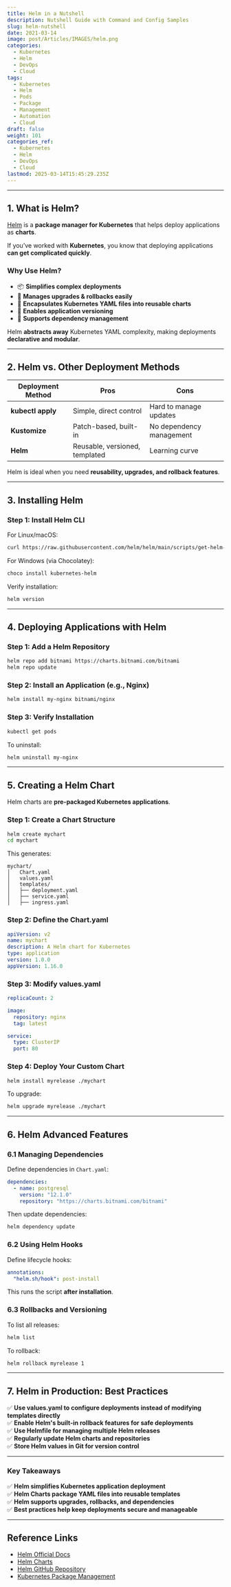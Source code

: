 ```yaml
---
title: Helm in a Nutshell
description: Nutshell Guide with Command and Config Samples
slug: helm-nutshell
date: 2021-03-14
image: post/Articles/IMAGES/helm.png
categories:
  - Kubernetes
  - Helm
  - DevOps
  - Cloud
tags:
  - Kubernetes
  - Helm
  - Pods
  - Package
  - Management
  - Automation
  - Cloud
draft: false
weight: 101
categories_ref:
  - Kubernetes
  - Helm
  - DevOps
  - Cloud
lastmod: 2025-03-14T15:45:29.235Z
---
```

<!-- 
# Helm Explained in Detail: A Complete Guide with Code Samples

If you’ve worked with **Kubernetes**, you know that deploying applications **can get complicated quickly**. Enter **Helm**, Kubernetes' **package manager**, which helps you deploy, manage, and upgrade applications effortlessly.

By the end of this guide, you’ll understand:
✅ **What Helm is and how it works**  
✅ **How Helm compares to other deployment methods**  
✅ **How to use Helm to deploy applications in Kubernetes**  
✅ **How to create and manage Helm charts**  
✅ **Advanced Helm configurations and best practices**  

Let’s dive in! 🚀
-->

***

## **1. What is Helm?**

[Helm](https://helm.sh/) is a **package manager for Kubernetes** that helps deploy applications as **charts**.

If you’ve worked with **Kubernetes**, you know that deploying applications **can get complicated quickly**.

### **Why Use Helm?**

* 📦 **Simplifies complex deployments**
* 🔄 **Manages upgrades & rollbacks easily**
* 📜 **Encapsulates Kubernetes YAML files into reusable charts**
* 🚀 **Enables application versioning**
* 💾 **Supports dependency management**

Helm **abstracts away** Kubernetes YAML complexity, making deployments **declarative and modular**.

***

## **2. Helm vs. Other Deployment Methods**

| Deployment Method | Pros                           | Cons                     |
| ----------------- | ------------------------------ | ------------------------ |
| **kubectl apply** | Simple, direct control         | Hard to manage updates   |
| **Kustomize**     | Patch-based, built-in          | No dependency management |
| **Helm**          | Reusable, versioned, templated | Learning curve           |

Helm is ideal when you need **reusability, upgrades, and rollback features**.

***

## **3. Installing Helm**

### **Step 1: Install Helm CLI**

For Linux/macOS:

```sh
curl https://raw.githubusercontent.com/helm/helm/main/scripts/get-helm-3 | bash
```

For Windows (via Chocolatey):

```sh
choco install kubernetes-helm
```

Verify installation:

```sh
helm version
```

***

## **4. Deploying Applications with Helm**

### **Step 1: Add a Helm Repository**

```sh
helm repo add bitnami https://charts.bitnami.com/bitnami
helm repo update
```

### **Step 2: Install an Application (e.g., Nginx)**

```sh
helm install my-nginx bitnami/nginx
```

### **Step 3: Verify Installation**

```sh
kubectl get pods
```

To uninstall:

```sh
helm uninstall my-nginx
```

***

## **5. Creating a Helm Chart**

Helm charts are **pre-packaged Kubernetes applications**.

### **Step 1: Create a Chart Structure**

```sh
helm create mychart
cd mychart
```

This generates:

```
mychart/
│   Chart.yaml
│   values.yaml
│   templates/
│   ├── deployment.yaml
│   ├── service.yaml
│   ├── ingress.yaml
```

### **Step 2: Define the Chart.yaml**

```yaml
apiVersion: v2
name: mychart
description: A Helm chart for Kubernetes
type: application
version: 1.0.0
appVersion: 1.16.0
```

### **Step 3: Modify values.yaml**

```yaml
replicaCount: 2

image:
  repository: nginx
  tag: latest

service:
  type: ClusterIP
  port: 80
```

### **Step 4: Deploy Your Custom Chart**

```sh
helm install myrelease ./mychart
```

To upgrade:

```sh
helm upgrade myrelease ./mychart
```

***

## **6. Helm Advanced Features**

### **6.1 Managing Dependencies**

Define dependencies in `Chart.yaml`:

```yaml
dependencies:
  - name: postgresql
    version: "12.1.0"
    repository: "https://charts.bitnami.com/bitnami"
```

Then update dependencies:

```sh
helm dependency update
```

### **6.2 Using Helm Hooks**

Define lifecycle hooks:

```yaml
annotations:
  "helm.sh/hook": post-install
```

This runs the script **after installation**.

### **6.3 Rollbacks and Versioning**

To list all releases:

```sh
helm list
```

To rollback:

```sh
helm rollback myrelease 1
```

***

## **7. Helm in Production: Best Practices**

✅ **Use values.yaml to configure deployments instead of modifying templates directly**\
✅ **Enable Helm's built-in rollback features for safe deployments**\
✅ **Use Helmfile for managing multiple Helm releases**\
✅ **Regularly update Helm charts and repositories**\
✅ **Store Helm values in Git for version control**

***

<!-- 
## **Final Thoughts**

Helm is a **powerful tool** that simplifies Kubernetes application management.
-->

### **Key Takeaways**

✅ **Helm simplifies Kubernetes application deployment**\
✅ **Helm Charts package YAML files into reusable templates**\
✅ **Helm supports upgrades, rollbacks, and dependencies**\
✅ **Best practices help keep deployments secure and manageable**

***

## **Reference Links**

* [Helm Official Docs](https://helm.sh/docs/)
* [Helm Charts](https://artifacthub.io/packages/search?kind=helm)
* [Helm GitHub Repository](https://github.com/helm/helm)
* [Kubernetes Package Management](https://kubernetes.io/docs/concepts/configuration/manage-resources-containers/)
